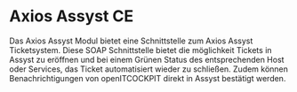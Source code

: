 # Axios Assyst <span class="badge badge-primary badge-outlined" title="Community Edition">CE</span>

Das Axios Assyst Modul bietet eine Schnittstelle zum Axios Assyst Ticketsystem. Diese SOAP Schnittstelle bietet die
möglichkeit Tickets in Assyst zu eröffnen und bei einem Grünen Status des entsprechenden Host oder Services, das Ticket
automatisiert wieder zu schließen. Zudem können Benachrichtigungen von openITCOCKPIT direkt in Assyst bestätigt werden.